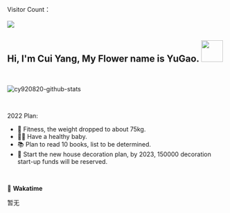<p align="left">
  Visitor Count：
  <br />
  <br />
  <img src="https://profile-counter.glitch.me/cy920820/count.svg" />
</p>

<h2> Hi, I'm Cui Yang, My Flower name is YuGao. <img src="https://media.giphy.com/media/mGcNjsfWAjY5AEZNw6/giphy.gif" width="50"></h2>

<br/>

![cy920820-github-stats](https://github-readme-stats.vercel.app/api?username=cy920820&show_icons=true&hide=[%22contribs%22]&theme=tokyonight)

<br/>

2022 Plan:

- 🏃 Fitness, the weight dropped to about 75kg.
- 👶🏻 Have a healthy baby.
- 📚 Plan to read 10 books, list to be determined.
- 🏡 Start the new house decoration plan, by 2023, 150000 decoration start-up funds will be reserved.

<br/>

📜 **Wakatime**

暂无

